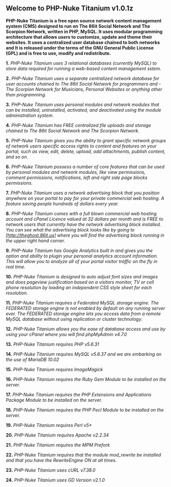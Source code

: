 ## Welcome to PHP-Nuke Titanium v1.0.1z

**PHP-Nuke Titanium is a free open source network content management system (CMS) designed to run on The 86it Social Network and The 
Scorpion Network, written in PHP, MySQL. It uses modular programming architecture that allows users to customize, update and theme 
their websites. It uses a centralized user database chained to both networks and It is released under the terms of the GNU General 
Public License (GPL) and is free to use, modify and redistribute.**

**1.** _PHP-Nuke Titanium uses 3 relational databases (currently MySQL) to store data required for running a web-based content management sstem._

**2.** _PHP-Nuke Titanium uses a separate centralized network database for user accounts chained to The 86it Social Network for programmers and -The Scorpion Network for Musicians, Personal Websites or anything other than programming._

**3.** _PHP-Nuke Titanium uses personal modules and network modules that can be installed, uninstalled, activated, and deactivated using the module administration system._

**4.** _PHP-Nuke Titanium has FREE centralized file uploads and storage chained to The 86it Social Network and The Scorpion Network._

**5.** _PHP-Nuke Titanium gives you the ability to grant specific network groups of network users specific access rights to content and features on your portal, such as view, edit, delete, upload, add attachments, publish content, and so on._

**6.** _PHP-Nuke Titanium possess a number of core features that can be used by personal modules and network modules, like view permissions, comment permissions, notifications, left and right side page blocks permissions._

**7.** _PHP-Nuke Titanium uses a network advertising block that you position anywhere on your portal to pay for your private commercial web hosting. A feature saving people hundreds of dollars every year._

**8.** _PHP-Nuke Titanium comes with a full blown commercial web hosting account and cPanel Licence valued at 32 dollars per month and is FREE to network users that currently have the network advertising block installed. You can see what the advertising block looks like by going to [http://theghost.86it.us]  where you will find the advertising block running in the upper right hand corner._

**9.** _PHP-Nuke Titanium has Google Analytics built in and gives you the option and ability to plugin your personal analytics account information. This will allow you to analyze all of your portal visitor traffic on the fly in real time._

**10.** _PHP-Nuke Titanium is designed to auto adjust font sizes and images and does pageview justification based on a visitors monitor, TV or cell phone resolution by loading an independent CSS style sheet for each resolution._

**11.** _PHP-Nuke Titanium requires a Federated MySQL storage engine. The FEDERATED storage engine is not enabled by default on any running server ever. The FEDERATED storage engine lets you access data from a remote MySQL database without using replication or cluster technology._

**12.** _PHP-Nuke Titanium allows you the ease of database access and use by using your cPanel where you will find phpMyAdmin v4.7.0_

**13.** _PHP-Nuke Titanium requires PHP v5.6.31_

**14.** _PHP-Nuke Titanium requires MySQL v5.6.37 and we are embarking on the use of MariaDB 10.02_

**15.** _PHP-Nuke Titanium requires ImageMagick_

**16.** _PHP-Nuke Titanium requires the Ruby Gem Module to be installed on the server._

**17.** _PHP-Nuke Titanium requires the PHP Extensions and Applications Package Module to be installed on the server._

**18.** _PHP-Nuke Titanium requires the PHP Pecl Module to be installed on the server._

**19.** _PHP-Nuke Titanium requires Perl v5*_

**20.** _PHP-Nuke Titanium requires Apache v2.2.34_

**21.** _PHP-Nuke Titanium requires the MPM Prefork_

**22.** _PHP-Nuke Titanium requires that the module mod_rewrite be installed and that you have the RewriteEngine ON at all times._

**23.** _PHP-Nuke Titanium uses cURL v7.38.0_

**24.** _PHP-Nuke Titanium uses GD Version v2.1.0_
